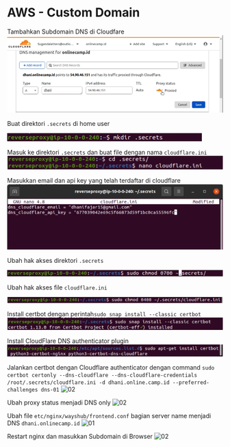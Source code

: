 # AWS - Custom Domain

Tambahkan Subdomain DNS di Cloudfare
![03](assets/Selection_446.png)

Buat direktori `.secrets` di home user

![02](assets/Selection_447.png)

Masuk ke direktori `.secrets` dan buat file dengan nama `cloudflare.ini`
![02](assets/Selection_448.png)

Masukkan email dan api key yang telah terdaftar di cloudflare
![02](assets/Selection_449.png)

Ubah hak akses direktori `.secrets`

![02](assets/Selection_450.png)

Ubah hak akses file `cloudflare.ini`

![02](assets/Selection_452.png)


Install certbot dengan perintah`sudo snap install --classic certbot`
![02](assets/Selection_453.png)

Install CloudFlare DNS authenticator plugin
![02](assets/Selection_454.png)

Jalankan certbot dengan Cloudflare authenticator dengan command 
```sudo certbot certonly --dns-cloudflare --dns-cloudflare-credentials /root/.secrets/cloudflare.ini -d dhani.online.camp.id --preferred-challenges dns-01```
![02](assets/Selection_455.png)

Ubah proxy status menjadi DNS only
![02](assets/Selection_456.png)

Ubah file `etc/nginx/wayshub/frontend.conf` bagian server name menjadi DNS `dhani.onlinecamp.id`
![01](assets/Selection_457.png)

Restart nginx dan masukkan Subdomain di Browser
![02](assets/Selection_459.png)